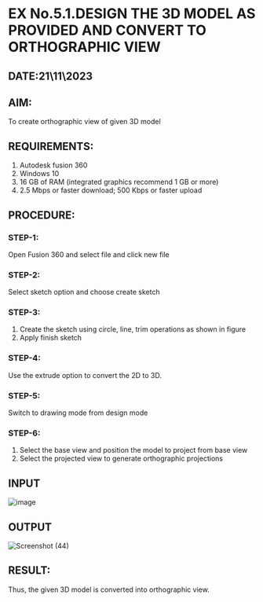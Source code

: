 # EX No.5.1.DESIGN THE 3D MODEL AS PROVIDED AND CONVERT TO ORTHOGRAPHIC VIEW
## DATE:21\11\2023

## AIM: 
To create orthographic view of given 3D model

## REQUIREMENTS: 
1. Autodesk fusion 360
2. Windows 10
3. 16 GB of RAM (integrated graphics recommend 1 GB or more)
4. 2.5 Mbps or faster download; 500 Kbps or faster upload 

## PROCEDURE:

### STEP-1:
Open Fusion 360 and select file and click new file

### STEP-2:
Select sketch option and choose create sketch

### STEP-3: 
1. Create the sketch using circle, line, trim operations as shown in figure
2. Apply finish sketch 

### STEP-4:
 Use the extrude option to convert the 2D to 3D.

### STEP-5:
Switch to drawing mode from design mode 
          
### STEP-6:
1. Select the base view and position the model to project from base view 
2. Select the projected view to generate orthographic projections

## INPUT
![image](https://user-images.githubusercontent.com/113594316/199408705-ed302b2a-90c3-41c0-9cc4-791a93366e2a.png)

## OUTPUT
![Screenshot (44)](https://github.com/RamkumarGunasekaran/EX-No.5.1.-DESIGN-THE-3D-MODEL-AS-PROVIDED-AND-CONVERT-TO-ORTHOGRAPHIC-VIEW/assets/144870820/80ca2af4-7f98-4ce8-a3de-5631b9f87088)


## RESULT:
Thus, the given 3D model is converted into orthographic view.


